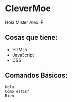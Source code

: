 # CleverMoe
Hola Mister Alex :P

## Cosas que tiene:
* HTML5
* JavaScript
* CSS

## Comandos Básicos:
```
Hola
Como estas?
Bien
```

